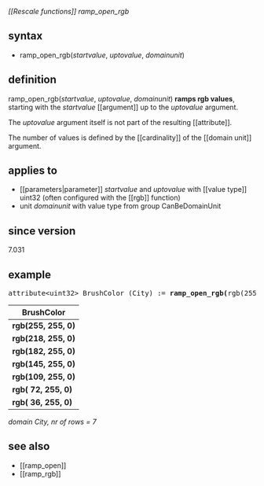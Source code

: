 *[[Rescale functions]] ramp_open_rgb*

## syntax

- ramp_open_rgb(*startvalue*, *uptovalue*, *domainunit*)

## definition

ramp_open_rgb(*startvalue*, *uptovalue*, *domainunit*) **ramps rgb values**, starting with the *startvalue* [[argument]] up to the *uptovalue* argument.

The *uptovalue* argument itself is not part of the resulting [[attribute]].

The number of values is defined by the [[cardinality]] of the [[domain unit]] argument.

## applies to

- [[parameters|parameter]] *startvalue* and *uptovalue* with [[value type]] uint32 (often configured with the [[rgb]] function)
- unit *domainunit* with value type from group CanBeDomainUnit

## since version

7.031

## example

<pre>
attribute&lt;uint32&gt; BrushColor (City) := <B>ramp_open_rgb(</B>rgb(255,255,0), rgb(0,255,0), City<B>)</B>;
</pre>

| **BrushColor**       |
|----------------------|
| **rgb(255, 255, 0)** |
| **rgb(218, 255, 0)** |
| **rgb(182, 255, 0)** |
| **rgb(145, 255, 0)** |
| **rgb(109, 255, 0)** |
| **rgb( 72, 255, 0)** |
| **rgb( 36, 255, 0)** |

*domain City, nr of rows = 7*

## see also

- [[ramp_open]]
- [[ramp_rgb]]